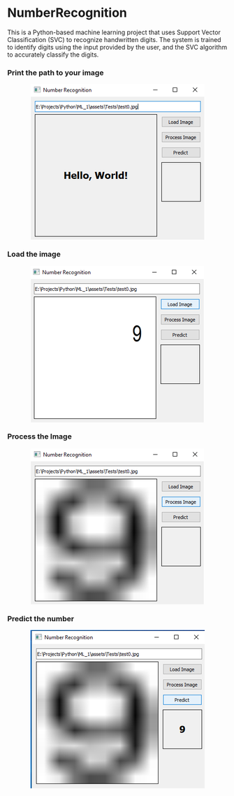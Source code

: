 # NumberRecognition
This is a Python-based machine learning project that uses Support Vector Classification (SVC) to recognize handwritten digits. The system is trained to identify digits using the input provided by the user, and the SVC algorithm to accurately classify the digits.

### Print the path to your image
<p align="center">
  <img align="center" src="https://github.com/n-cekic/NumberRecognition/blob/main/readme/1path.png">
</p>

### Load the image
<p align="center">
  <img align="center" src="https://github.com/n-cekic/NumberRecognition/blob/main/readme/2load.png">
</p>

### Process the Image
<p align="center">
  <img align="center" src="https://github.com/n-cekic/NumberRecognition/blob/main/readme/3process.png">
</p>

### Predict the number
<p align="center">
  <img align="center" src="https://github.com/n-cekic/NumberRecognition/blob/main/readme/4predict.png">
</p>
